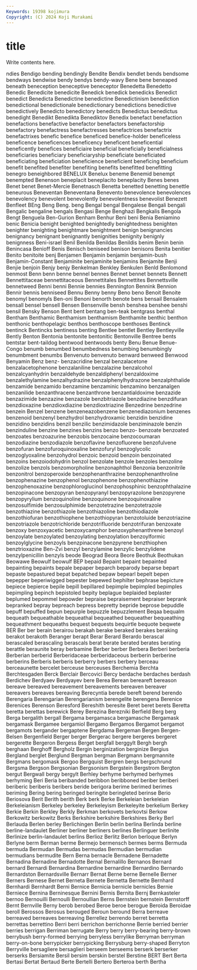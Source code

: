 ```yaml
---
Keywords: 19398 kojimura
Copyright: (C) 2024 Koji Murakami
---
```


# title

Write contents here.



ndies Bendigo bending bendingly Bendite
Bendix bendlet bends bendsome bendways bendwise bendy bendys bendy-wavy Bene
bene beneaped beneath beneception beneceptive beneceptor Benedetta Benedetto Benedic Benedicite
benedicite Benedick benedick benedicks Benedict benedict Benedicta Benedictine benedictine Benedictinism
benediction benedictional benedictionale benedictionary benedictions benedictive benedictively Benedicto benedictory benedicts
Benedictus benedictus benedight Benedikt Benedikta Benediktov Benedix benefact benefaction benefactions
benefactive benefactor benefactors benefactorship benefactory benefactress benefactresses benefactrices benefactrix benefactrixes
benefic benefice beneficed benefice-holder beneficeless beneficence beneficences beneficency beneficent beneficential
beneficently benefices beneficiaire beneficial beneficially beneficialness beneficiaries beneficiary beneficiaryship beneficiate
beneficiated beneficiating beneficiation beneficience beneficient beneficing beneficium benefit benefited benefiter
benefiting benefits benefitted benefitting benegro beneighbored BENELUX Benelux beneme Benemid
benempt benempted Benenson beneplacit beneplacito beneplacity Benes benes Benet benet
Benet-Mercie Benetnasch Benetta benetted benetting benettle beneurous Beneventan Beneventana Benevento
benevolence benevolences benevolency benevolent benevolently benevolentness benevolist Benezett Benfleet BEng
Beng Beng. beng Bengal bengal Bengalese Bengali bengali Bengalic bengaline
bengals Bengasi Benge Benghazi Bengkalis Bengola Bengt Benguela Ben-Gurion Benham
Benhur Beni beni Benia Beniamino benic Benicia benight benighted benightedly
benightedness benighten benighter benighting benightmare benightment benign benignancies benignancy benignant
benignantly benignities benignity benignly benignness Beni-israel Benil Benilda Benildas Benildis
benim Benin benin Benincasa Benioff Benis Benisch beniseed benison benisons
Benita benitier Benito benitoite benj Benjamen Benjamin benjamin benjamin-bush Benjamin-Constant
Benjaminite benjaminite benjamins Benjamite Benji Benjie benjoin Benjy benjy Benkelman
Benkley Benkulen Benld Benlomond benmost Benn benn benne bennel bennes
Bennet bennet bennets Bennett Bennettitaceae bennettitaceous Bennettitales Bennettites Bennettsville bennetweed
Benni benni Bennie bennies Bennington Bennink Bennion Bennir bennis benniseed
Bennu Benny benny Beno beno Benoit Benoite benomyl benomyls Ben-oni
Benoni benorth benote bens bensail Bensalem bensall bensel bensell Bensen
Bensenville bensh benshea benshee benshi bensil Bensky Benson Bent bent
bentang ben-teak bentgrass benthal Bentham Benthamic Benthamism benthamism Benthamite benthic
benthon benthonic benthopelagic benthos benthoscope benthoses Bentinck bentinck Bentincks bentiness
benting Bentlee bentlet Bentley Bentleyville Bently Benton Bentonia bentonite bentonitic
Bentonville Bentree bents bentstar bent-taildog bentwood bentwoods benty Benu Benue
Benue-Congo benumb benumbed benumbedness benumbing benumbingly benumbment benumbs Benvenuto benvenuto
benward benweed Benwood Benyamin Benz benz- benzacridine benzal benzalacetone benzalacetophenone
benzalaniline benzalazine benzalcohol benzalcyanhydrin benzaldehyde benzaldiphenyl benzaldoxime benzalethylamine benzalhydrazine benzalphenylhydrazone
benzalphthalide benzamide benzamido benzamine benzaminic benzamino benzanalgen benzanilide benzanthracene benzanthrone
benzantialdoxime benzazide benzazimide benzazine benzazole benzbitriazole benzdiazine benzdifuran benzdioxazine benzdioxdiazine
benzdioxtriazine Benzedrine benzedrine benzein Benzel benzene benzeneazobenzene benzenediazonium benzenes benzenoid
benzenyl benzhydrol benzhydroxamic benzidin benzidine benzidino benzidins benzil benzilic benzimidazole
benziminazole benzin benzinduline benzine benzines benzins benzo benzo- benzoate benzoated
benzoates benzoazurine benzobis benzocaine benzocoumaran benzodiazine benzodiazole benzoflavine benzofluorene benzofulvene
benzofuran benzofuroquinoxaline benzofuryl benzoglycolic benzoglyoxaline benzohydrol benzoic benzoid benzoin benzoinated
benzoins benzoiodohydrin benzol benzolate benzole benzoles benzoline benzolize benzols benzomorpholine
benzonaphthol Benzonia benzonitrile benzonitrol benzoperoxide benzophenanthrazine benzophenanthroline benzophenazine benzophenol benzophenone
benzophenothiazine benzophenoxazine benzophloroglucinol benzophosphinic benzophthalazine benzopinacone benzopyran benzopyranyl benzopyrazolone benzopyrene
benzopyrylium benzoquinoline benzoquinone benzoquinoxaline benzosulfimide benzosulphimide benzotetrazine benzotetrazole benzothiazine benzothiazole
benzothiazoline benzothiodiazole benzothiofuran benzothiophene benzothiopyran benzotoluide benzotriazine benzotriazole benzotrichloride benzotrifluoride
benzotrifuran benzoxate benzoxy benzoxyacetic benzoxycamphor benzoxyphenanthrene benzoyl benzoylate benzoylated benzoylating
benzoylation benzoylformic benzoylglycine benzoyls benzpinacone benzpyrene benzthiophen benztrioxazine Ben-Zvi benzyl
benzylamine benzylic benzylidene benzylpenicillin benzyls beode Beograd Beora Beore Beothuk
Beothukan Beowawe Beowulf beowulf BEP bepaid Bepaint bepaint bepainted bepainting
bepaints bepale bepaper beparch beparody beparse bepart bepaste bepastured bepat
bepatched bepaw bepearl bepelt bepen bepepper beperiwigged bepester bepewed bephilter
bephrase bepicture bepiece bepierce bepile bepill bepillared bepimple bepimpled bepimples
bepimpling bepinch bepistoled bepity beplague beplaided beplaster beplumed bepommel bepowder
bepraise bepraisement bepraiser beprank bepranked bepray bepreach bepress bepretty bepride
beprose bepuddle bepuff bepuffed bepun bepurple bepuzzle bepuzzlement Beqaa bequalm
bequeath bequeathable bequeathal bequeathed bequeather bequeathing bequeathment bequeaths bequest bequests
bequirtle bequote beqwete BER Ber ber berain berairou berakah berake
beraked berakes beraking berakot berakoth Beranger berapt Berar Berard Berardo
berascal berascaled berascaling berascals berat berate berated berates berating berattle
beraunite beray berbamine Berber berber Berbera Berberi berberia Berberian berberid
Berberidaceae berberidaceous berberin berberine berberins Berberis berberis berberry berbers berbery
berceau berceaunette bercelet berceuse berceuses Berchemia Berchta Berchtesgaden Berck Berclair
Bercovici Bercy berdache berdaches berdash Berdichev Berdyaev Berdyayev bere Berea
Berean bereareft bereason bereave bereaved bereavement bereavements bereaven bereaver bereavers
bereaves bereaving Berecyntia berede bereft berend berendo Berengaria Berengarian Berengarianism
berengelite berengena Berenice Berenices Berenson Beresford Bereshith beresite Beret beret
berets Beretta beretta berettas berewick Berey Berezina Berezniki Berfield Berg
berg Berga bergalith bergall Bergama bergamasca bergamasche Bergamask bergamask Bergamee
bergamiol Bergamo Bergamos Bergamot bergamot bergamots bergander bergaptene Bergdama Bergeman
Bergen Bergen-Belsen Bergenfield Berger berger Bergerac bergere bergeres bergeret bergerette
Bergeron Bergess Berget bergfall berggylt Bergh bergh berghaan Berghoff Bergholz
Bergin berginization berginize Bergius Bergland berglet Berglund Bergman bergman Bergmann
bergmannite Bergmans bergomask Bergoo Bergquist Bergren bergs bergschrund Bergsma Bergson
Bergsonian Bergsonism Bergstein Bergstrom Bergton bergut Bergwall bergy bergylt Berhley
berhyme berhymed berhymes berhyming Beri Beria beribanded beribbon beribboned beriber
beriberi beriberic beriberis beribers beride berigora berime berimed berimes beriming
Bering bering beringed beringite beringleted berinse Berio Beriosova Berit Berith
berith Berk berk Berke Berkeleian berkeleian Berkeleianism Berkeley berkeley Berkeleyism
Berkeleyite berkelium Berkey Berkie Berkin Berkley Berkly Berkman berkovets berkovtsi
Berkow Berkowitz berkowitz Berks Berkshire berkshire Berkshires Berky Berl Berlauda
Berlen berley Berlichingen Berlin berlin berlina Berlinda berline berline-landaulet Berliner
berliner berliners berlines Berlinguer berlinite Berlinize berlin-landaulet berlins Berlioz Berlitz
Berlon berloque Berlyn Berlyne berm Berman berme Bermejo bermensch bermes
berms Bermuda bermuda Bermudan Bermudas bermudas Bermudian bermudian bermudians bermudite
Bern Berna bernacle Bernadene Bernadette Bernadina Bernadine Bernadotte Bernal Bernalillo
Bernanos Bernard bernard Bernardi Bernardina Bernardine bernardine Bernardino Bernardo Bernardston
Bernardsville Bernarr Bernat Berne berne Bernelle Berner Berners Bernese Bernet
Berneta Bernete Bernetta Bernette Bernhard Bernhardi Bernhardt Berni Bernice Bernicia
bernicle bernicles Bernie Berniece Bernina Berninesque Bernini Bernis Bernita Bernj
Bernkasteler bernoo Bernouilli Bernoulli Bernoullian Berns Bernstein bernstein Bernstorff Bernt
Bernville Berny berob berobed Beroe beroe berogue Beroida Beroidae beroll
Berossos Berosus berouged Beroun beround Berra berreave berreaved berreaves berreaving
Berrellez berrendo berret berretta berrettas berrettino Berri berri berrichon berrichonne
Berrie berried berrier berries berrigan Berriman berrugate Berry berry berry-bearing
berry-brown berrybush berry-formed berrying berryless berrylike Berryman berryman berry-on-bone berrypicker
berrypicking Berrysburg berry-shaped Berryton Berryville bersagliere bersaglieri berseem berseems berserk
berserker berserks Bersiamite Bersil bersim berskin berstel Berstine BERT Bert
Berta Bertasi Bertat Bertaud Berte Bertelli Bertero Berteroa berth Bertha
